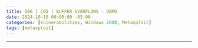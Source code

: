 ```yaml
---
title: S06 | C05 | BUFFER OVERFLOWS - DEMO
date: 2024-10-10 00:00:00 -05:00
categories: [Vulnerabilities, Windows 2008, Metasploit]
tags: [metasploit]
---
```

--------------------------------------------
